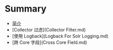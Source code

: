 # Summary

* [简介](README.md)
* [Collector 过虑](Collector Filter.md)
* [使用 Logback](Logback For Solr Logging.md)
* [跨 Core 字段](Cross Core Field.md)
